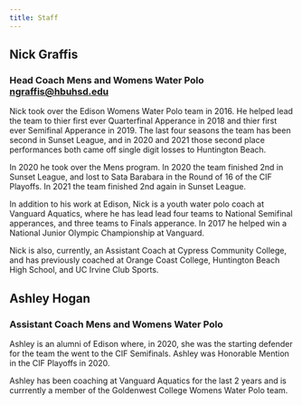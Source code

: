 ```yaml
---
title: Staff
---
```

## Nick Graffis
### Head Coach Mens and Womens Water Polo <br> [ngraffis@hbuhsd.edu](mailto:ngraffis@hbuhsd.edu)
Nick took over the Edison Womens Water Polo team in 2016. He helped lead the team to thier first ever Quarterfinal Apperance in 2018 and thier first ever Semifinal Apperance in 2019. The last four seasons the team has been second in Sunset League, and in 2020 and 2021 those second place performances both came off single digit losses to Huntington Beach.

In 2020 he took over the Mens program. In 2020 the team finished 2nd in Sunset League, and lost to Sata Barabara in the Round of 16 of the CIF Playoffs. In 2021 the team finished 2nd again in Sunset League.

In addition to his work at Edison, Nick is a youth water polo coach at Vanguard Aquatics, where he has lead lead four teams to National Semifinal apperances, and three teams to Finals apperance. In 2017 he helped win a National Junior Olympic Championship at Vanguard.

Nick is also, currently, an Assistant Coach at Cypress Community College, and has previously coached at Orange Coast College, Huntington Beach High School, and UC Irvine Club Sports. 

## Ashley Hogan

### Assistant Coach Mens and Womens Water Polo
Ashley is an alumni of Edison where, in 2020, she was the starting defender for the team the went to the CIF Semifinals. Ashley was Honorable Mention in the CIF Playoffs in 2020.

Ashley has been coaching at Vanguard Aquatics for the last 2 years and is currrently a member of the Goldenwest College Womens Water Polo team.

<!-- ## Brian Huynh
### Assistant Coach Mens and Womens Water Polo
Brian is an alumni of Edison where, in 2019 he was 2nd team All-CIF Division II, and 2nd team All-Sunset League. In 2021 his season was cut short due to COVID, but he was named to the 1st team All-Sunset League and was team MVP. 

Prior to Edison Brian spent two years at Cerritos High School, where in 2018, he was 2nd team All-CIF Division III, and 1st team All League. 

Brian is a student-athlete at Cypress College, and is planning to continue his academic career in the Fall. -->

<!-- ## Kyle Cenicola
### Assistant Coach Mens and Womens Water Polo
Kyle has been coaching at Edison for the past 4 years after moving to Huntington Beach from Palm Desert where he attended Xavier Prep. He won a state Championships at Goldenwest College in 2019 and is currently attending Long Beach State University.

Outside of coaching, Kyle is a Lifeguard for the City of Huntington Beach. -->

<!-- ## Coryn Cavechee

### Assistant Coach Mens and Womens Water Polo
Ashley is an alumni of Edison where, in 2020, she was the starting defender for the team the went to the CIF Semifinals. Ashley was Honorable Mention in the CIF Playoffs in 2020.

Ashley has been coaching at Vanguard Aquatics for the last 2 years and is currrently a member of the Goldenwest College Womens Water Polo team. -->

<!-- ## Dylan Honrath
### Assistant Coach Mens and Womens Water Polo
Dylan began coaching at Edison in 2020. Dylan attended Hungtington Beach High School, and is currently attending Goldenwest College.

Outside of coaching, Dylan is a Lifeguard for the City of Huntington Beach. -->

<!-- ## Laura Huynh
### Assistant Coach Mens and Womens Water Polo
Laura has been assisting Edison for the past five years. In addition to her work at Edison, she is a youth water polo coach at Vanguard Aquatics where she has lead the 10U & 12U girls teams for the past several years. In that time the team has reached the semifinals of National Junior Olympics every year, and the finals twice. -->